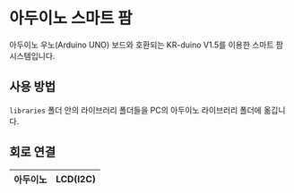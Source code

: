 # 아두이노 스마트 팜
아두이노 우노(Arduino UNO) 보드와 호환되는 KR-duino V1.5를 이용한 스마트 팜 시스템입니다.

## 사용 방법
`libraries` 폴더 안의 라이브러리 폴더들을 PC의 아두이노 라이브러리 폴더에 옮깁니다.

## 회로 연결
| 아두이노 | LCD(I2C) |
| ------ | ------ |
